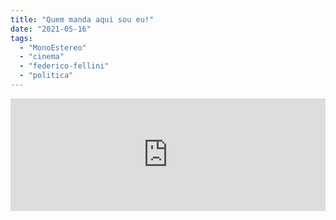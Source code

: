 ```yaml
---
title: "Quem manda aqui sou eu!"
date: "2021-05-16"
tags: 
  - "MonoEstereo"
  - "cinema"
  - "federico-fellini"
  - "politica"
---
```


<iframe src="https://anchor.fm/monoestereo/embed/episodes/Quem-manda-aqui-sou-eu-e110400" height="180px" width="100%" frameborder="0" scrolling="no" style="width:100%;height:180px"></iframe>
